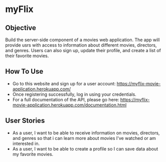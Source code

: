 # myFlix

## Objective 

Build the server-side component of a movies web application. The app will provide usrs with access to information about different movies, directors, and genres. Users can also sign up, update their profile, and create a list of their favorite movies.

## How To Use

- Go to this website and sign up for a user account: https://myflix-movie-application.herokuapp.com/
- Once registering successfully, log in using your credentials.
- For a full documentation of the API, please go here: https://myflix-movie-application.herokuapp.com/documentation.html 

## User Stories 

- As a user, I want to be able to receive information on movies, directors, and genres so that i can learn more about movies I've watched or am interested in.
- As a user, I want to be able to create a profile so I can save data about my favorite movies.

